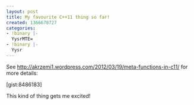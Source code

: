```yaml
---
layout: post
title: My favourite C++11 thing so far!
created: 1366678727
categories:
- !binary |-
  YysrMTE=
- !binary |-
  Yysr
---
```

See http://akrzemi1.wordpress.com/2012/03/19/meta-functions-in-c11/ for more details:

[gist:8486183]

This kind of thing gets me excited!

